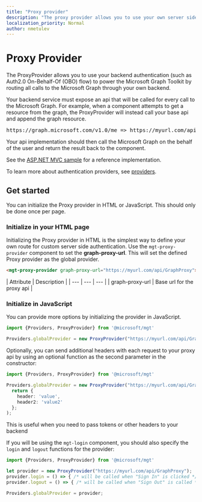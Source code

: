 ```yaml
---
title: "Proxy provider"
description: "The proxy provider allows you to use your own server side authentication with the Microsoft Graph Toolkit."
localization_priority: Normal
author: nmetulev
---
```


# Proxy Provider

The ProxyProvider allows you to use your backend authentication (such as Auth2.0 On-Behalf-Of (OBO) flow) to power the Microsoft Graph Toolkit by routing all calls to the Microsoft Graph through your own backend.

Your backend service must expose an api that will be called for every call to the Microsoft Graph. For example, when a component attempts to get a resource from the graph, the ProxyProvider will instead call your base api and append the graph resource.

<pre>https://graph.microsoft.com/v1.0/me => https://myurl.com/api/GraphProxy/v1.0/me</pre> 

Your api implementation should then call the Microsoft Graph on the behalf of the user and return the result back to the component.

See the [ASP.NET MVC sample](https://github.com/microsoftgraph/microsoft-graph-toolkit/tree/master/samples/proxy-provider-asp-net-mvc) for a reference implementation. 

To learn more about authentication providers, see [providers](../providers.md).

## Get started

You can initialize the Proxy provider in HTML or JavaScript. This should only be done once per page.

### Initialize in your HTML page

Initializing the Proxy provider in HTML is the simplest way to define your own route for custom server side authentication. Use the `mgt-proxy-provider` component to set the **graph-proxy-url**. This will set the defined Proxy provider as the global provider.

```html
<mgt-proxy-provider graph-proxy-url="https://myurl.com/api/GraphProxy"></mgt-proxy-provider>
```

| Attribute | Description |
| --- | --- | --- |
| graph-proxy-url  | Base url for the proxy api |


### Initialize in JavaScript

You can provide more options by initializing the provider in JavaScript.

```ts
import {Providers, ProxyProvider} from '@microsoft/mgt'

Providers.globalProvider = new ProxyProvider("https://myurl.com/api/GraphProxy");
```

Optionally, you can send additional headers with each request to your proxy api by using an optional function as the second parameter in the constructor:

```ts
import {Providers, ProxyProvider} from '@microsoft/mgt'

Providers.globalProvider = new ProxyProvider("https://myurl.com/api/GraphProxy", async () => {
  return {
    header: 'value',
    header2: 'value2'
  };
);
```

This is useful when you need to pass tokens or other headers to your backend

If you will be using the `mgt-login` component, you should also specify the `login` and `logout` functions for the provider:

```ts
import {Providers, ProxyProvider} from '@microsoft/mgt'

let provider = new ProxyProvider("https://myurl.com/api/GraphProxy");
provider.login = () => { /* will be called when "Sign In" is clicked */ };
provider.logout = () => { /* will be called when "Sign Out" is called */ };

Providers.globalProvider = provider;
```

